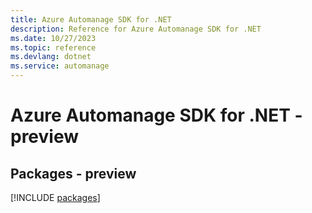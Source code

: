 ```yaml
---
title: Azure Automanage SDK for .NET
description: Reference for Azure Automanage SDK for .NET
ms.date: 10/27/2023
ms.topic: reference
ms.devlang: dotnet
ms.service: automanage
---
```

# Azure Automanage SDK for .NET - preview
## Packages - preview
[!INCLUDE [packages](automanage-index.md)]